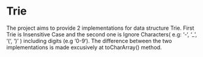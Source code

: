 # Trie

The project aims to provide 2 implementations for data structure Trie.
First Trie is Insensitive Case and the second one is Ignore Characters( e.g: ‘-‘, ‘_’, ‘(‘, ‘)’ ) including digits (e.g ‘0-9‘).
The difference between the two implementations is made excusively at toCharArray() method.

